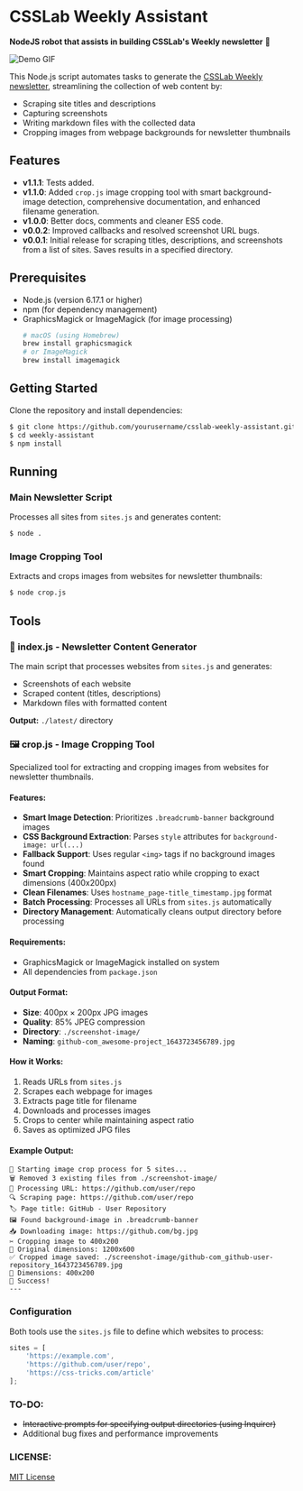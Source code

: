 # CSSLab Weekly Assistant

**NodeJS robot that assists in building CSSLab's Weekly newsletter** 🤖

![Demo GIF](https://media.giphy.com/media/FsCMq6RYX4ySk/giphy.gif)

This Node.js script automates tasks to generate the [CSSLab Weekly newsletter](http://www.csslab.cl/csslab-weekly/), streamlining the collection of web content by:
- Scraping site titles and descriptions
- Capturing screenshots
- Writing markdown files with the collected data
- Cropping images from webpage backgrounds for newsletter thumbnails

## Features

- **v1.1.1**: Tests added.
- **v1.1.0**: Added `crop.js` image cropping tool with smart background-image detection, comprehensive documentation, and enhanced filename generation.
- **v1.0.0**: Better docs, comments and cleaner ES5 code.
- **v0.0.2**: Improved callbacks and resolved screenshot URL bugs.
- **v0.0.1**: Initial release for scraping titles, descriptions, and screenshots from a list of sites. Saves results in a specified directory.

## Prerequisites

- Node.js (version 6.17.1 or higher)
- npm (for dependency management)
- GraphicsMagick or ImageMagick (for image processing)
  ```bash
  # macOS (using Homebrew)
  brew install graphicsmagick
  # or ImageMagick
  brew install imagemagick
  ```

## Getting Started

Clone the repository and install dependencies:

```bash
$ git clone https://github.com/yourusername/csslab-weekly-assistant.git
$ cd weekly-assistant
$ npm install
```

## Running

### Main Newsletter Script

Processes all sites from `sites.js` and generates content:

```bash
$ node .
```

### Image Cropping Tool

Extracts and crops images from websites for newsletter thumbnails:

```bash
$ node crop.js
```

## Tools

### 📝 index.js - Newsletter Content Generator

The main script that processes websites from `sites.js` and generates:
- Screenshots of each website
- Scraped content (titles, descriptions)
- Markdown files with formatted content

**Output:** `./latest/` directory

### 🖼️ crop.js - Image Cropping Tool

Specialized tool for extracting and cropping images from websites for newsletter thumbnails.

#### Features:
- **Smart Image Detection**: Prioritizes `.breadcrumb-banner` background images
- **CSS Background Extraction**: Parses `style` attributes for `background-image: url(...)`
- **Fallback Support**: Uses regular `<img>` tags if no background images found
- **Smart Cropping**: Maintains aspect ratio while cropping to exact dimensions (400x200px)
- **Clean Filenames**: Uses `hostname_page-title_timestamp.jpg` format
- **Batch Processing**: Processes all URLs from `sites.js` automatically
- **Directory Management**: Automatically cleans output directory before processing

#### Requirements:
- GraphicsMagick or ImageMagick installed on system
- All dependencies from `package.json`

#### Output Format:
- **Size**: 400px × 200px JPG images
- **Quality**: 85% JPEG compression
- **Directory**: `./screenshot-image/`
- **Naming**: `github-com_awesome-project_1643723456789.jpg`

#### How it Works:
1. Reads URLs from `sites.js`
2. Scrapes each webpage for images
3. Extracts page title for filename
4. Downloads and processes images
5. Crops to center while maintaining aspect ratio
6. Saves as optimized JPG files

#### Example Output:
```
🚀 Starting image crop process for 5 sites...
🗑️ Removed 3 existing files from ./screenshot-image/
📄 Processing URL: https://github.com/user/repo
🔍 Scraping page: https://github.com/user/repo
🏷️ Page title: GitHub - User Repository
🖼️ Found background-image in .breadcrumb-banner
📥 Downloading image: https://github.com/bg.jpg
✂️ Cropping image to 400x200
📐 Original dimensions: 1200x600
✅ Cropped image saved: ./screenshot-image/github-com_github-user-repository_1643723456789.jpg
📏 Dimensions: 400x200
🎉 Success!
---
```

### Configuration

Both tools use the `sites.js` file to define which websites to process:

```javascript
sites = [
    'https://example.com',
    'https://github.com/user/repo',
    'https://css-tricks.com/article'
];
```

### TO-DO:

- <s>Interactive prompts for specifying output directories (using Inquirer)</s>
- Additional bug fixes and performance improvements

### LICENSE:

[MIT License](LICENSE)
